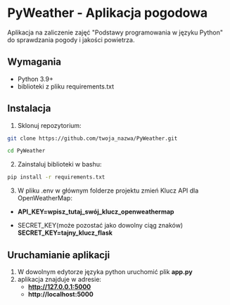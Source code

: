 # PyWeather - Aplikacja pogodowa

Aplikacja na zaliczenie zajęć "Podstawy programowania w języku Python" do sprawdzania pogody i jakości powietrza.

## Wymagania
- Python 3.9+
- biblioteki z pliku requirements.txt

## Instalacja
1. Sklonuj repozytorium:
```bash
git clone https://github.com/twoja_nazwa/PyWeather.git

cd PyWeather
```
2. Zainstaluj biblioteki w bashu:
```bash
pip install -r requirements.txt
```

3. W pliku .env w głównym folderze projektu zmień Klucz API dla OpenWeatherMap:

- **API_KEY=wpisz_tutaj_swój_klucz_openweathermap**

- SECRET_KEY(może pozostać jako dowolny ciąg znaków)
**SECRET_KEY=tajny_klucz_flask**

## Uruchamianie aplikacji
1. W dowolnym edytorze języka python uruchomić plik **app.py**
2. aplikacja znajduje w adresie:
    - **http://127.0.0.1:5000**
    - **http://localhost:5000**  
    
